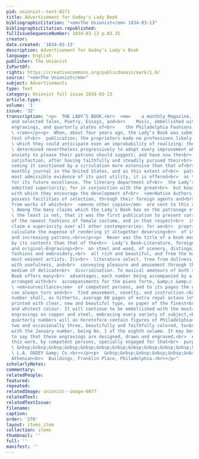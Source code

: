 ```yaml
---
pid: unionist--text-0271
title: Advertisement for Godey's Lady Book
bibliographicCitation: "<em>The Unionist</em> 1834-03-13"
bibliographicCitation.republished: 
fullIssueSequenceNumber: 1834-03-13 p.03.35
creator: 
date.created: '1834-03-13'
description: Advertisement for Godey's Lady's Book
language: English
publisher: The Unionist
IsPartOf: 
rights: https://creativecommons.org/publicdomain/mark/1.0/
source: "<em>The Unionist</em>"
subject: Advertisements
type: Text
category: Unionist full issue 1834-03-13
article.type: 
volume: '1'
issue: '32'
transcription: "<p>  THE LADY’S BOOK,<br>  <em>    a monthly Magazine, of original
  and selected Tales, Poetry, Essays, and<br>    Music, embellished with several hundred
  engravings, and quarterly plates of<br>    the Philadelphia Fashions, superbly colored.<br>
  \ </em></p><p>  When, about four years ago, the Lady’s Book was submitted to the
  test of<br>  publication; the proprietors made no professions likely to create expectations<br>
  \ which they could anticipate even an improbability of realizing: they were<br>
  \ determined nevertheless progressively to adopt every improvement which<br>  diligent
  anxiety to please their patrons should suggest; and have now the<br>  remunerating
  satisfaction, after having faithfully and steadily pursued their<br>  course, of
  seeing it sanctioned by a circulation more extensive than that of<br>  any other
  monthly journal in the United States, and as this extent of<br>  patronage is the
  most admissible evidence of its past utility, it is offered<br>  as the best guarantee
  for its future excellence. The literary department of<br>  the Lady’s Book is of
  admitted superiority; for in conjunction with the great<br>  but boasted liberality
  with which they encourage the development of<br>  <em>Native Authors,</em>  they
  possess facilities of selection, through their foreign agents and<br>  correspondents
  from works of which<br>  <em>no other copies</em>  are sent to this country.<br></p><p>
  \ Among the many claims which the Lady’s Book has on the patronage of Americans,<br>
  \ the least is not, that it was the first publication to present correct<br>  representations
  of the newest fashions of female costume, and in that respect<br>  it may fairly
  claim a superiority over all other contemporaries: for we<br>  proprietors seldom
  calculate the expense of rendering it altogether deserving<br>  of its increased
  and increasing patrons.<br></p><p>  Never was the title of a book more justified
  by its contents than that of the<br>  Lady’s Book—Literature, foreign and domestic—selected
  and original—Engravings<br>  on steel and wood, of scenery, distinguished persons,
  fashions and embroidery,<br>  all rich and beautiful, and from the hands of the
  most eminent artists. Its<br>  literature select, free from dullness, though teeming
  with usefulness, and<br>  conveying pleasure and amusement through the extensive
  medium of delicate<br>  discrimination. To musical amateurs of both sexes, the Lady’s
  Book offers many<br>  advantages, each number being accompanied by a popular piece,
  arranged with<br>  accompaniments for the piano forte, &amp;c &amp;c. under the<br>
  \ <em>surveillance</em>  of competent persons, and to its pages the general reader
  can always turn and<br>  find amusement, novelty, and instruction.<br></p><p>  Each
  number shall, as hitherto, average 60 pages of extra royal octavo letter<br>  press,
  printed with clear, new and beautiful type, on paper of the finest<br>  texture
  and whitest colour. It will continue to be embellished with the most<br>  splendid
  engravings on copper and steel, embracing every variety of subject,<br>  and the
  quarterly numbers will as heretofore contain figures of Philadelphia<br>  Fashions,
  two and occasionally three, beautifully and faithfully colored, to<br>  commence
  with the January number, being No. 1 of the eighth volume. It may be<br>  necessary
  to say that these engravings are designed, drawn and engraved,<br>  expressly for
  this work, by competent persons, specially engaged for that<br>  purpose.<br></p><p>
  \ &nbsp;&nbsp;&nbsp;&nbsp;&nbsp;&nbsp;&nbsp;&nbsp;&nbsp;&nbsp;&nbsp;&nbsp;&nbsp;&nbsp;&nbsp;&nbsp;&nbsp;&nbsp;&nbsp;&nbsp;&nbsp;&nbsp;&nbsp;&nbsp;&nbsp;&nbsp;&nbsp;&nbsp;&nbsp;&nbsp;&nbsp;&nbsp;&nbsp;&nbsp;&nbsp;&nbsp;&nbsp;&nbsp;&nbsp;&nbsp;&nbsp;&nbsp;&nbsp;&nbsp;&nbsp;&nbsp;&nbsp;<br>
  \ L.A. GODEY &amp; Co.<br></p><p>  &nbsp;&nbsp;&nbsp;&nbsp;&nbsp;&nbsp;&nbsp;&nbsp;&nbsp;&nbsp;&nbsp;
  Athenian<br>  Buildings, Franklin Place, Philadelphia.<br></p>"
scholarlyNotes: 
commentary: 
relatedPeople: 
featured: 
repeated: 
relatedImage: unionist--image-0077
relatedText: 
relatedTextIssue: 
filename: 
caption: 
order: '270'
layout: items_item
collection: items
thumbnail: ''
full: ''
manifest: ''
---
```

